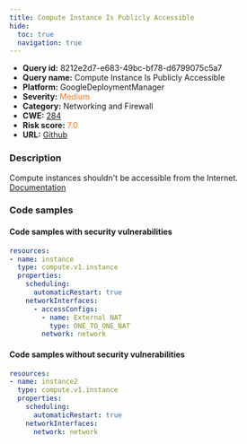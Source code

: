 ```yaml
---
title: Compute Instance Is Publicly Accessible
hide:
  toc: true
  navigation: true
---
```


<style>
  .highlight .hll {
    background-color: #ff171742;
  }
  .md-content {
    max-width: 1100px;
    margin: 0 auto;
  }
</style>

-   **Query id:** 8212e2d7-e683-49bc-bf78-d6799075c5a7
-   **Query name:** Compute Instance Is Publicly Accessible
-   **Platform:** GoogleDeploymentManager
-   **Severity:** <span style="color:#ff7213">Medium</span>
-   **Category:** Networking and Firewall
-   **CWE:** <a href="https://cwe.mitre.org/data/definitions/284.html" onclick="newWindowOpenerSafe(event, 'https://cwe.mitre.org/data/definitions/284.html')">284</a>
-   **Risk score:** <span style="color:#ff7213">7.0</span>
-   **URL:** [Github](https://github.com/Checkmarx/kics/tree/master/assets/queries/googleDeploymentManager/gcp/compute_instance_is_publicly_accessible)

### Description
Compute instances shouldn't be accessible from the Internet.<br>
[Documentation](https://cloud.google.com/compute/docs/reference/rest/v1/instances)

### Code samples
#### Code samples with security vulnerabilities
```yaml title="Positive test num. 1 - yaml file" hl_lines="8"
resources:
- name: instance
  type: compute.v1.instance
  properties:
    scheduling:
      automaticRestart: true
    networkInterfaces:
      - accessConfigs:
        - name: External NAT
          type: ONE_TO_ONE_NAT
        network: network

```


#### Code samples without security vulnerabilities
```yaml title="Negative test num. 1 - yaml file"
resources:
- name: instance2
  type: compute.v1.instance
  properties:
    scheduling:
      automaticRestart: true
    networkInterfaces:
      network: network

```

